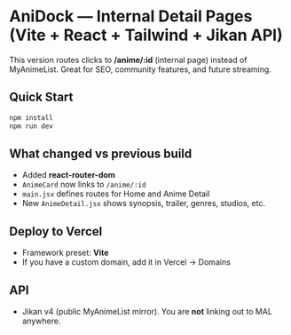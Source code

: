 # AniDock — Internal Detail Pages (Vite + React + Tailwind + Jikan API)

This version routes clicks to **/anime/:id** (internal page) instead of MyAnimeList.
Great for SEO, community features, and future streaming.

## Quick Start
```bash
npm install
npm run dev
```

## What changed vs previous build
- Added **react-router-dom**
- `AnimeCard` now links to `/anime/:id`
- `main.jsx` defines routes for Home and Anime Detail
- New `AnimeDetail.jsx` shows synopsis, trailer, genres, studios, etc.

## Deploy to Vercel
- Framework preset: **Vite**
- If you have a custom domain, add it in Vercel → Domains

## API
- Jikan v4 (public MyAnimeList mirror). You are **not** linking out to MAL anywhere.
